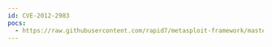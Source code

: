 ```yaml
---
id: CVE-2012-2983
pocs:
  - https://raw.githubusercontent.com/rapid7/metasploit-framework/master/modules/auxiliary/admin/webmin/edit_html_fileaccess.rb
---
```

